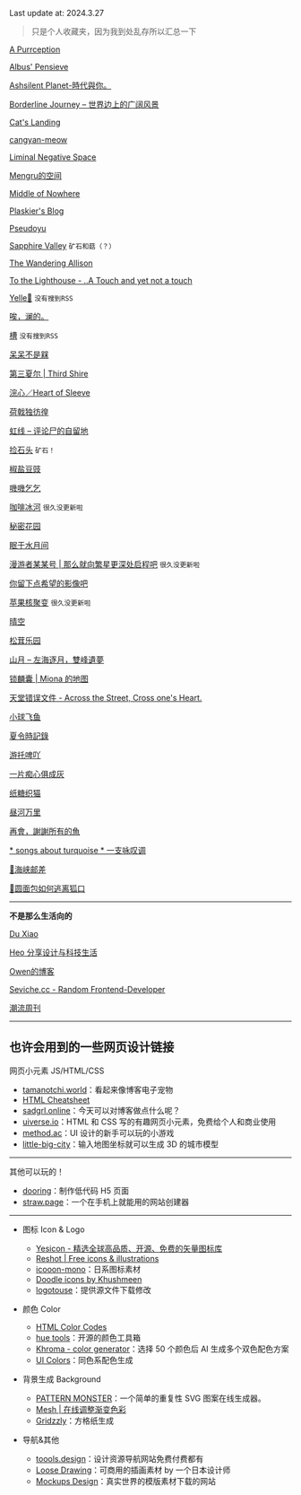 Last update at: 2024.3.27
> 只是个人收藏夹，因为我到处乱存所以汇总一下

[A Purrception](https://tortie.me/)

[Albus' Pensieve](https://pensieve.wangxindi.org/)

[Ashsilent Planet-時代與你。](https://www.ashsilent.com/)

[Borderline Journey – 世界边上的广阔风景](https://borderlinejourney.com/)

[Cat's Landing](https://sleepingcat.me/)

[cangyan-meow](https://cangyan-meow.github.io/)

[Liminal Negative Space](https://blog.liminalnegativespace.xyz/)

[Mengru的空间](https://mengru.space/)

[Middle of Nowhere](https://notes.midofnowhere.link/)

[Plaskier's Blog](https://blog.plaskier.icu/)

[Pseudoyu](https://www.pseudoyu.com/zh/)

[Sapphire Valley](https://www.sapphirious.ink/) `矿石和菇（？）`

[The Wandering Allison](https://thewanderingallison.github.io/)

[To the Lighthouse - ..A Touch and yet not a touch](https://owlswims.com/)

[Yelle🦋](https://yelleis.top/) `没有搜到RSS`

[唉，澜的。](https://www.lanisland.com/)

[槽](https://miyehn.me/blog/) `没有搜到RSS`

[呆呆不是槑](https://graugris.icu/)

[第三夏尔 | Third Shire](https://thirdshire.com/)

[浣心／Heart of Sleeve](https://blog.loikein.one/)

[荷戟独彷徨](https://guanqr.com/archives/)

[虹线 – 评论尸的自留地](https://1q43.blog/)

[捡石头](https://mineral.wraith615.xyz/) `矿石！`

[椒盐豆豉](https://blog.douchi.space/posts/)

[嘰嘰乞乞](https://tiffahahahu7.github.io/gigigatgat/zh-tw/)

[咖啡冰河](https://blog.mysto.cyou) `很久没更新啦`

[秘密花园](https://blog.debula.ml/)

[眠于水月间](https://www.sleepymoon.cyou/)

[漫游者某某号 | 那么就向繁星更深处启程吧](https://notion-next-six-henna.vercel.app/) `很久没更新啦`

[你留下点希望的影像吧](https://www.asecarc.top/)

[苹果核聚变](https://coccimore.cyou/) `很久没更新啦`

[晴空](https://www.summeringway.icu/)

[松茸乐园](https://alecareuticec.top/)

[山月 – 左海逐月，雙峰遺夢](https://sanguok.com/)

[锁麟囊 | Miona 的地图](https://www.kylinbag.top/)

[天堂错误文件 - Across the Street, Cross one's Heart.](https://naturaleki.one/)

[小球飞鱼](https://mantyke.icu/)

[夏令時記錄](https://nanako.today/)

[游托啤吖](https://ada3104.pages.dev/)

[一片痴心俱成灰](https://akaito.xyz/)

[纸糖织猫](https://brsu.me/weekly/)

[昼河万里](https://tothemoonriver.icu/)

[再會，謝謝所有的魚](https://gregueria.icu/)

[* songs about turquoise * 一支咏叹调](https://turquoise.one/)

[🎐海峡邮差](https://camellia34.one/post/)

[🥯圆面包如何逃离狐口](https://sunnkynews.icu/)

---

**不是那么生活向的**

[Du Xiao](https://duxi.ao/stream)

[Heo 分享设计与科技生活](https://blog.zhheo.com/)

[Owen的博客](https://www.owenyoung.com/)

[Seviche.cc - Random Frontend-Developer](https://seviche.cc/)

[潮流周刊](https://weekly.tw93.fun/)

---

## 也许会用到的一些网页设计链接

网页小元素 JS/HTML/CSS

- [tamanotchi.world](https://tamanotchi.world/)：看起来像博客电子宠物
- [HTML Cheatsheet](https://sadgrlonline.github.io/html-cheatsheet/)
- [sadgrl.online](https://goblin-heart.net/sadgrl/projects/ideas/)：今天可以对博客做点什么呢？
- [uiverse.io](https://uiverse.io/)：HTML 和 CSS 写的有趣网页小元素，免费给个人和商业使用
- [method.ac](https://method.ac/)：UI 设计的新手可以玩的小游戏
- [little-big-city](https://pissang.github.io/little-big-city/)：输入地图坐标就可以生成 3D 的城市模型

---

其他可以玩的！
- [dooring](https://github.com/H5-Dooring/dooringx)：制作低代码 H5 页面
- [straw.page](https://straw.page/)：一个在手机上就能用的网站创建器

---

- 图标 Icon & Logo
	- [Yesicon - 精选全球高品质、开源、免费的矢量图标库](https://yesicon.app/)
	- [Reshot | Free icons & illustrations](https://www.reshot.com/)
	- [icooon-mono](https://icooon-mono.com/)：日系图标素材
	- [Doodle icons by Khushmeen](https://khushmeen.com/icons.html)
	- [logotouse](https://www.logotouse.com/)：提供源文件下载修改
- 颜色 Color
	- [HTML Color Codes](https://html-color.codes/)
	- [hue tools](https://hue.tools/)：开源的颜色工具箱
	- [Khroma - color generator](https://www.khroma.co/generator)：选择 50 个颜色后 AI 生成多个双色配色方案
	- [UI Colors](https://uicolors.app/create)：同色系配色生成
- 背景生成 Background
	- [PATTERN MONSTER](https://cn.pattern.monster/)：一个简单的重复性 SVG 图案在线生成器。
	- [Mesh | 在线调整渐变色彩](https://meshgradient.com/)
	- [Gridzzly](https://gridzzly.com/)：方格纸生成

- 导航&其他
	- [toools.design](https://www.toools.design/)：设计资源导航网站免费付费都有
	- [Loose Drawing](https://loosedrawing.com/)：可商用的插画素材 by 一个日本设计师
	- [Mockups Design](https://mockups-design.com/)：真实世界的模版素材下载的网站